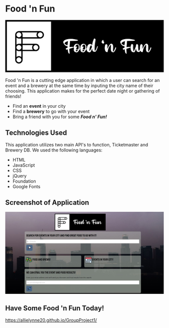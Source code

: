 # Food 'n Fun

![Food 'n Fun](assets/images/logo.png)

Food 'n Fun is a cutting edge application in which a user can search for an event and a brewery at the same time by inputing the city name of their choosing. This application makes for the perfect date night or gathering of friends!

* Find an __event__ in your city
* Find a __brewery__ to go with your event
* Bring a friend with you for some __*Food n' Fun!*__

## Technologies Used

This application utilizes two main API's to function, Ticketmaster and Brewery DB.
We used the following languages:

* HTML
* JavaScript
* CSS
* jQuery
* Foundation
* Google Fonts

## Screenshot of Application

![Screenshot of Food 'n Fun Application](assets/images/screen.JPG)

## Have Some Food 'n Fun Today!

<a href="https://allielynne20.github.io/GroupProject1/" target="_blank">https://allielynne20.github.io/GroupProject1/</a>
